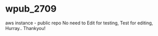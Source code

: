 # wpub_2709
aws instance - public repo
No need to Edit for testing, Test for editing, Hurray.. Thankyou!
